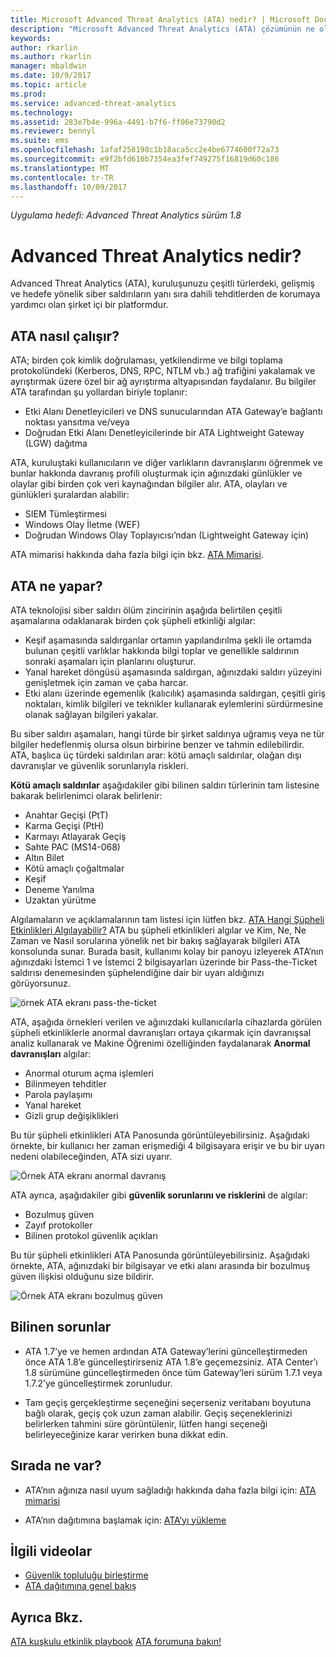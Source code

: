 ```yaml
---
title: Microsoft Advanced Threat Analytics (ATA) nedir? | Microsoft Docs
description: "Microsoft Advanced Threat Analytics (ATA) çözümünün ne olduğu ve ne tür kuşkulu etkinlikleri algılayabildiği açıklanır"
keywords: 
author: rkarlin
ms.author: rkarlin
manager: mbaldwin
ms.date: 10/9/2017
ms.topic: article
ms.prod: 
ms.service: advanced-threat-analytics
ms.technology: 
ms.assetid: 283e7b4e-996a-4491-b7f6-ff06e73790d2
ms.reviewer: bennyl
ms.suite: ems
ms.openlocfilehash: 1afaf258198c1b18aca5cc2e4be6774600f72a73
ms.sourcegitcommit: e9f2bfd610b7354ea3fef749275f16819d60c186
ms.translationtype: MT
ms.contentlocale: tr-TR
ms.lasthandoff: 10/09/2017
---
```

*Uygulama hedefi: Advanced Threat Analytics sürüm 1.8*


# <a name="what-is-advanced-threat-analytics"></a>Advanced Threat Analytics nedir?
Advanced Threat Analytics (ATA), kuruluşunuzu çeşitli türlerdeki, gelişmiş ve hedefe yönelik siber saldırıların yanı sıra dahili tehditlerden de korumaya yardımcı olan şirket içi bir platformdur.

## <a name="how-ata-works"></a>ATA nasıl çalışır?

ATA; birden çok kimlik doğrulaması, yetkilendirme ve bilgi toplama protokolündeki (Kerberos, DNS, RPC, NTLM vb.) ağ trafiğini yakalamak ve ayrıştırmak üzere özel bir ağ ayrıştırma altyapısından faydalanır. Bu bilgiler ATA tarafından şu yollardan biriyle toplanır:

-   Etki Alanı Denetleyicileri ve DNS sunucularından ATA Gateway’e bağlantı noktası yansıtma ve/veya
-   Doğrudan Etki Alanı Denetleyicilerinde bir ATA Lightweight Gateway (LGW) dağıtma

ATA, kuruluştaki kullanıcıların ve diğer varlıkların davranışlarını öğrenmek ve bunlar hakkında davranış profili oluşturmak için ağınızdaki günlükler ve olaylar gibi birden çok veri kaynağından bilgiler alır.
ATA, olayları ve günlükleri şuralardan alabilir:

-   SIEM Tümleştirmesi
-   Windows Olay İletme (WEF)
-   Doğrudan Windows Olay Toplayıcısı’ndan (Lightweight Gateway için)


ATA mimarisi hakkında daha fazla bilgi için bkz. [ATA Mimarisi](ata-architecture.md).

## <a name="what-does-ata-do"></a>ATA ne yapar?

ATA teknolojisi siber saldırı ölüm zincirinin aşağıda belirtilen çeşitli aşamalarına odaklanarak birden çok şüpheli etkinliği algılar:

-   Keşif aşamasında saldırganlar ortamın yapılandırılma şekli ile ortamda bulunan çeşitli varlıklar hakkında bilgi toplar ve genellikle saldırının sonraki aşamaları için planlarını oluşturur.
-   Yanal hareket döngüsü aşamasında saldırgan, ağınızdaki saldırı yüzeyini genişletmek için zaman ve çaba harcar.
-   Etki alanı üzerinde egemenlik (kalıcılık) aşamasında saldırgan, çeşitli giriş noktaları, kimlik bilgileri ve teknikler kullanarak eylemlerini sürdürmesine olanak sağlayan bilgileri yakalar. 

Bu siber saldırı aşamaları, hangi türde bir şirket saldırıya uğramış veya ne tür bilgiler hedeflenmiş olursa olsun birbirine benzer ve tahmin edilebilirdir.
ATA, başlıca üç türdeki saldırıları arar: kötü amaçlı saldırılar, olağan dışı davranışlar ve güvenlik sorunlarıyla riskleri.

**Kötü amaçlı saldırılar** aşağıdakiler gibi bilinen saldırı türlerinin tam listesine bakarak belirlenimci olarak belirlenir:

-   Anahtar Geçişi (PtT)
-   Karma Geçişi (PtH)
-   Karmayı Atlayarak Geçiş
-   Sahte PAC (MS14-068)
-   Altın Bilet
-   Kötü amaçlı çoğaltmalar
-   Keşif
-   Deneme Yanılma
-   Uzaktan yürütme

Algılamaların ve açıklamalarının tam listesi için lütfen bkz. [ATA Hangi Şüpheli Etkinlikleri Algılayabilir?](ata-threats.md)
ATA bu şüpheli etkinlikleri algılar ve Kim, Ne, Ne Zaman ve Nasıl sorularına yönelik net bir bakış sağlayarak bilgileri ATA konsolunda sunar. Burada basit, kullanımı kolay bir panoyu izleyerek ATA’nın ağınızdaki İstemci 1 ve İstemci 2 bilgisayarları üzerinde bir Pass-the-Ticket saldırısı denemesinden şüphelendiğine dair bir uyarı aldığınızı görüyorsunuz.

 ![örnek ATA ekranı pass-the-ticket](media/pass_the_ticket_sa.png)

ATA, aşağıda örnekleri verilen ve ağınızdaki kullanıcılarla cihazlarda görülen şüpheli etkinliklerle anormal davranışları ortaya çıkarmak için davranışsal analiz kullanarak ve Makine Öğrenimi özelliğinden faydalanarak **Anormal davranışları** algılar:

-   Anormal oturum açma işlemleri
-   Bilinmeyen tehditler
-   Parola paylaşımı
-   Yanal hareket
-   Gizli grup değişiklikleri


Bu tür şüpheli etkinlikleri ATA Panosunda görüntüleyebilirsiniz. Aşağıdaki örnekte, bir kullanıcı her zaman erişmediği 4 bilgisayara erişir ve bu bir uyarı nedeni olabileceğinden, ATA sizi uyarır.

 ![Örnek ATA ekranı anormal davranış](media/abnormal-behavior-sa.png) 

ATA ayrıca, aşağıdakiler gibi **güvenlik sorunlarını ve risklerini** de algılar:

-   Bozulmuş güven
-   Zayıf protokoller
-   Bilinen protokol güvenlik açıkları

Bu tür şüpheli etkinlikleri ATA Panosunda görüntüleyebilirsiniz. Aşağıdaki örnekte, ATA, ağınızdaki bir bilgisayar ve etki alanı arasında bir bozulmuş güven ilişkisi olduğunu size bildirir.

  ![Örnek ATA ekranı bozulmuş güven](media/broken-trust-sa.png)


## <a name="known-issues"></a>Bilinen sorunlar

- ATA 1.7’ye ve hemen ardından ATA Gateway’lerini güncelleştirmeden önce ATA 1.8’e güncelleştirirseniz ATA 1.8’e geçemezsiniz. ATA Center’ı 1.8 sürümüne güncelleştirmeden önce tüm Gateway’leri sürüm 1.7.1 veya 1.7.2’ye güncelleştirmek zorunludur.

- Tam geçiş gerçekleştirme seçeneğini seçerseniz veritabanı boyutuna bağlı olarak, geçiş çok uzun zaman alabilir. Geçiş seçeneklerinizi belirlerken tahmini süre görüntülenir, lütfen hangi seçeneği belirleyeceğinize karar verirken buna dikkat edin. 


## <a name="whats-next"></a>Sırada ne var?

-   ATA’nın ağınıza nasıl uyum sağladığı hakkında daha fazla bilgi için: [ATA mimarisi](ata-architecture.md)

-   ATA’nın dağıtımına başlamak için: [ATA’yı yükleme](install-ata-step1.md)

## <a name="related-videos"></a>İlgili videolar
- [Güvenlik topluluğu birleştirme](https://channel9.msdn.com/Shows/Microsoft-Security/Join-the-Security-Community)
- [ATA dağıtımına genel bakış](https://channel9.msdn.com/Shows/Microsoft-Security/Overview-of-ATA-Deployment-in-10-Minutes)


## <a name="see-also"></a>Ayrıca Bkz.
[ATA kuşkulu etkinlik playbook](http://aka.ms/ataplaybook)
[ATA forumuna bakın!](https://social.technet.microsoft.com/Forums/security/home?forum=mata)
